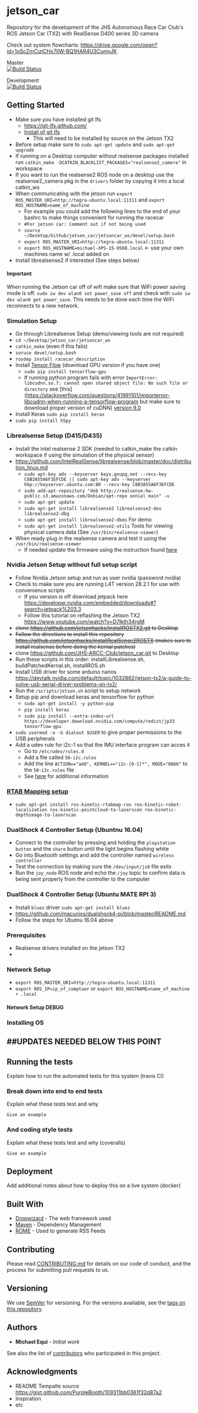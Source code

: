 # jetson_car
Repository for the development of the JHS Autonomous Race Car Club's ROS  Jetson Car (TX2) with RealSense D400 series 3D camera

Check out system flowcharts: https://drive.google.com/open?id=1oScZmCizjCHx7lIW-BQ1HAR4U3CumyJK

Master   
[![Build Status](https://travis-ci.com/JHS-ARCC-Club/jetson_car.svg?branch=master)](https://travis-ci.com/JHS-ARCC-Club/jetson_car)

Development   
[![Build Status](https://travis-ci.com/JHS-ARCC-Club/jetson_car.svg?branch=development)](https://travis-ci.com/JHS-ARCC-Club/jetson_car)

## Getting Started
- Make sure you have installed git lfs
   - https://git-lfs.github.com/
   - [Install of git lfs](https://github.com/git-lfs/git-lfs/wiki/Installation)
      - This will need to be installed by source on the Jetson TX2
- Before setup make sure to `sudo apt-get update` and `sudo apt-get upgrade`
- If running on a Desktop computer without realsense packages installed run `catkin_make -DCATKIN_BLACKLIST_PACKAGES="realsense2_camera"` in workspace
- If you want to run the realsense2 ROS node on a desktop use the realsense2_camera pkg in the 	`drivers` folder by copying it into a local catkin_ws
- When communicating with the jetson run `export ROS_MASTER_URI=http://tegra-ubuntu.local:11311` and `export ROS_HOSTNAME=name_of_machine`
   - For example you could add the following lines to the end of your bashrc to make things convenient for running the racecar
   - `#For jetson car: Comment out if not being used`
   - `source ~/Desktop/Github/jetson_car/jetsoncar_ws/devel/setup.bash`
   - `export ROS_MASTER_URI=http://tegra-ubuntu.local:11311`
   - `export ROS_HOSTNAME=michael-XPS-15-9560.local` <- use your own machines name w/ .local added on
- Install librealsense2 if interested (See steps below)

#### Important
When running the Jetson car off of wifi make sure that WiFi power saving mode is off. `sudo iw dev wlan0 set power_save off` and check with `sudo iw dev wlan0 get power_save`. This needs to be done each time the WiFi reconnects to a new network.

### Simulation Setup
- Go through Librealsense Setup (demo/viewing tools are not required)
- `cd ~/Desktop/jetson_car/jetsoncar_ws`
- `catkin_make` (even if this fails)
- `soruce devel/setup.bash`
- `rosdep install racecar_description`
- Install [Tensor Flow](https://www.tensorflow.org/install/) (download GPU version if you have one)
     - `sudo pip install tensorflow-gpu`
     - If running python program fails with error `ImportError: libcudnn.so.7: cannot open shared object file: No such file or directory` see [this](https://stackoverflow.com/questions/41991101/importerror-libcudnn-when-running-a-tensorflow-program but make sure to download proper version of cuDNN) [version 9.0](https://developer.nvidia.com/rdp/cudnn-download)
- Install Keras `sudo pip install keras`
- `sudo pip install h5py`

### Librealsense Setup (D415/D435)
- Install the intel realsense 2 SDK (needed to catkin_make the catkin workspace if using the simulation of the physical sensor)
- https://github.com/IntelRealSense/librealsense/blob/master/doc/distribution_linux.md
   - `sudo apt-key adv --keyserver keys.gnupg.net --recv-key C8B3A55A6F3EFCDE || sudo apt-key adv --keyserver hkp://keyserver.ubuntu.com:80 --recv-key C8B3A55A6F3EFCDE`
   - `sudo add-apt-repository "deb http://realsense-hw-public.s3.amazonaws.com/Debian/apt-repo xenial main" -u`
   - `sudo apt-get update`
   - `sudo apt-get install librealsense2 librealsense2-dev librealsense2-dbg`
   - `sudo apt-get install librealsense2-dkms`  For demo
   - `sudo apt-get install librealsense2-utils` Tools for viewing physical camera data (See `/usr/bin/realsense-viewer`)
- When ready plug in the realsense camera and test it using the `/usr/bin/realsense-viewer`
   - If needed update the firmware using the instruction found [here](https://www.intel.com/content/dam/support/us/en/documents/emerging-technologies/intel-realsense-technology/Linux-RealSense-D400-DFU-Guide.pdf)


### Nvidia Jetson Setup without full setup script
- Follow Nvidia Jetson setup and run as user nvidia (password nvidia)
- Check to make sure you are running L4T version 28.2.1 for use with convenience scripts
   - If you version is off download jetpack here https://developer.nvidia.com/embedded/downloads#?search=jetpack%203.3
   - Follow this tutorial on reflashing the Jetson TX2 https://www.youtube.com/watch?v=D7lkth34rgM
- ~~clone https://github.com/jetsonhacks/installROSTX2.git to Desktop~~
- ~~Follow the directions to install this repository https://github.com/jetsonhacks/installRealSense2ROSTX (makes sure to install realsense before doing the kernal patches)~~
- clone https://github.com/JHS-ARCC-Club/jetson_car.git to Desktop
- Run these scripts in this order: installLibrealsense.sh, buildPatchedKernal.sh, installROS.sh
- Install USB driver for some arduino nanos https://devtalk.nvidia.com/default/topic/1032862/jetson-tx2/a-guide-to-solve-usb-serial-driver-problems-on-tx2/
- Run the `/scripts/jetson.sh` script to setup network
- Setup pip and download keras and tensorflow for python
   - `sudo apt-get install -y python-pip`
   - `pip install keras`
   - `sudo pip install --extra-index-url https://developer.download.nvidia.com/compute/redist/jp33 tensorflow-gpu`
- `sudo usermod -a -G dialout $USER` to give proper permissions to the USB peripherals
- Add a udev rule for i2c-1 so that the IMU interface program can acces it
   - Go to `/etc/udev/rules.d`
   - Add a file called `50-i2c.rules`
   - Add the line `ACTION=="add", KERNEL=="i2c-[0-1]*", MODE="0666"` to the `50-i2c.rules` file
   - See [here](https://forum.up-community.org/discussion/2141/tutorial-gpio-i2c-spi-access-without-root-permissions) for additional information

### [RTAB Mapping setup](https://github.com/introlab/rtabmap_ros#installation)
- `sudo apt-get install ros-kinetic-rtabmap-ros ros-kinetic-robot-localization ros-kinetic-pointcloud-to-laserscan ros-kinetic-depthimage-to-laserscan`

### DualShock 4 Controller Setup (Ubuntnu 16.04)
- Connect to the controller by pressing and holding the `playstation button` and the `share` button until the light begins flashing white
- Go into Bluetooth settings and add the controller named `wireless controller`
- Test the connection by making sure the `/dev/input/js0` file exits
- Run the `joy_node` ROS node and echo the `/joy` topic to confirm data is being sent properly from the controller to the computer


### DualShock 4 Controller Setup (Ubuntu MATE RPI 3)
- Install `bluez` driver `sudo apt-get install bluez`
- https://github.com/macunixs/dualshock4-pi/blob/master/README.md
- Follow the steps for Ubutnu 16.04 above


### Prerequisites
- Realsense drivers installed on the jetson TX2
-

### Network Setup
- `export ROS_MASTER_URI=http://tegra-ubuntu.local:11311`
- `export ROS_IP=ip_of_comptuer` or `export ROS_HOSTNAME=name_of_machine + .local`

#### Network Setup DEBUG

### Installing OS


##UPDATES NEEDED BELOW THIS POINT
--------------------------------

## Running the tests

Explain how to run the automated tests for this system (travis CI)

### Break down into end to end tests

Explain what these tests test and why

```
Give an example
```

### And coding style tests

Explain what these tests test and why (coveralls)

```
Give an example
```

## Deployment

Add additional notes about how to deploy this on a live system (docker)

## Built With

* [Dropwizard](http://www.dropwizard.io/1.0.2/docs/) - The web framework used
* [Maven](https://maven.apache.org/) - Dependency Management
* [ROME](https://rometools.github.io/rome/) - Used to generate RSS Feeds

## Contributing

Please read [CONTRIBUTING.md](https://github.com/Michael-Equi/ROV_Test_Bench/blob/development/CONTRIBUTING.md) for details on our code of conduct, and the process for submitting pull requests to us.

## Versioning

We use [SemVer](http://semver.org/) for versioning. For the versions available, see the [tags on this repository](https://github.com/your/project/tags).

## Authors

* **Michael Equi** - *Initial work*

See also the list of [contributors](https://github.com/Michael-Equi/ROV_Test_Bench/graphs/contributors) who participated in this project.

## Acknowledgments

* README Tempalte source https://gist.github.com/PurpleBooth/109311bb0361f32d87a2
* Inspiration
* etc
